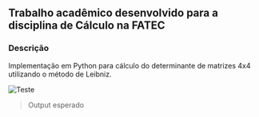 ## Trabalho acadêmico desenvolvido para a disciplina de Cálculo na FATEC

### Descrição
Implementação em Python para cálculo do determinante de matrizes 4x4 utilizando o método de Leibniz.

![Teste](https://github.com/user-attachments/assets/5bb3564b-606b-415c-a0f7-fbc3f86f57be)
> Output esperado
